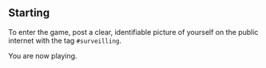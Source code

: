 ## Starting

To enter the game, post a clear, identifiable picture of yourself on the public internet with the tag `#surveilling`.

You are now playing.
